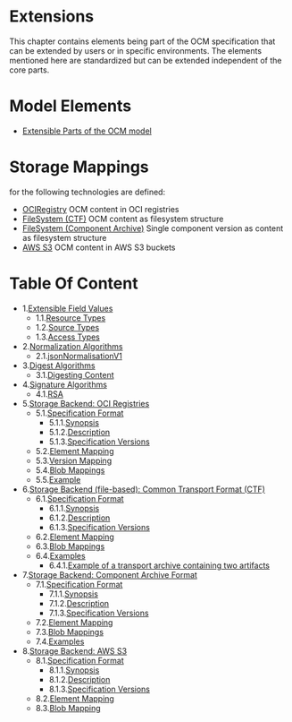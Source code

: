 # Extensions <extensible part>

This chapter contains elements being part of the OCM specification that can be extended by users or in specific environments. The elements mentioned here are standardized but can be extended independent of the core parts.

# Model Elements
- [ Extensible Parts of the OCM model](01-extensions.md)

# Storage Mappings
for the following technologies are defined:

- [OCIRegistry](03-oci.md) OCM content in OCI registries
- [FileSystem (CTF)](04-files.md) OCM content as filesystem structure
- [FileSystem (Component Archive)](04-files.md) Single component version as content as filesystem structure
- [AWS S3](05-s3.md) OCM content in AWS S3 buckets

# Table Of Content

* 1.[Extensible Field Values](01-extensions.md#extensible-field-values)
  * 1.1.[Resource Types](01-extensions.md#resource-types)
  * 1.2.[Source Types](01-extensions.md#source-types)
  * 1.3.[Access Types](01-extensions.md#access-types)
* 2.[Normalization Algorithms](01-extensions.md#normalization-algorithms)
  * 2.1.[jsonNormalisationV1](01-extensions.md#jsonnormalisationv1)
* 3.[Digest Algorithms](01-extensions.md#digest-algorithms)
  * 3.1.[Digesting Content](01-extensions.md#digesting-content)
* 4.[Signature Algorithms](01-extensions.md#signature-algorithms)
  * 4.1.[RSA](01-extensions.md#rsa)
* 5.[Storage Backend: OCI Registries](02-oci.md#storage-backend-oci-registries)
  * 5.1.[Specification Format](02-oci.md#specification-format)
    * 5.1.1.[Synopsis](02-oci.md#synopsis)
    * 5.1.2.[Description](02-oci.md#description)
    * 5.1.3.[Specification Versions](02-oci.md#specification-versions)
  * 5.2.[Element Mapping](02-oci.md#element-mapping)
  * 5.3.[Version Mapping](02-oci.md#version-mapping)
  * 5.4.[Blob Mappings](02-oci.md#blob-mappings)
  * 5.5.[Example](02-oci.md#example)
* 6.[Storage Backend (file-based): Common Transport Format (CTF)](03-files.md#storage-backend-file-based-common-transport-format-ctf)
  * 6.1.[Specification Format](03-files.md#specification-format)
    * 6.1.1.[Synopsis](03-files.md#synopsis)
    * 6.1.2.[Description](03-files.md#description)
    * 6.1.3.[Specification Versions](03-files.md#specification-versions)
  * 6.2.[Element Mapping](03-files.md#element-mapping)
  * 6.3.[Blob Mappings](03-files.md#blob-mappings)
  * 6.4.[Examples](03-files.md#examples)
    * 6.4.1.[Example of a transport archive containing two artifacts](03-files.md#example-of-a-transport-archive-containing-two-artifacts)
* 7.[Storage Backend: Component Archive Format](03-files.md#component-archive-format)
  * 7.1.[Specification Format](03-files.md#specification-format)
    * 7.1.1.[Synopsis](03-files.md#synopsis)
    * 7.1.2.[Description](03-files.md#description)
    * 7.1.3.[Specification Versions](03-files.md#specification-versions)
  * 7.2.[Element Mapping](03-files.md#element-mapping)
  * 7.3.[Blob Mappings](03-files.md#blob-mappings)
  * 7.4.[Examples](03-files.md#examples)
* 8.[Storage Backend: AWS S3](05-s3.md#storage-backend-aws-s3)
  * 8.1.[Specification Format](05-s3.md#specification-format)
    * 8.1.1.[Synopsis](05-s3.md#synopsis)
    * 8.1.2.[Description](05-s3.md#description)
    * 8.1.3.[Specification Versions](05-s3.md#specification-versions)
  * 8.2.[Element Mapping](05-s3.md#element-mapping)
  * 8.3.[Blob Mapping](05-s3.md#blob-mapping)
